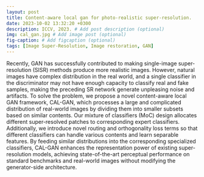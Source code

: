 ```yaml
---
layout: post
title: Content-aware local gan for photo-realistic super-resolution. 
date: 2023-10-02 13:32:20 +0300
description: ICCV, 2023. # Add post description (optional)
img: cal_gan.jpg # Add image post (optional)
fig-caption: # Add figcaption (optional)
tags: [Image Super-Resolution, Image restoration, GAN]
---
```

Recently, GAN has successfully contributed to making single-image super-resolution (SISR) methods produce more realistic images.
However, natural images have complex distribution in the real world, and a single classifier in the discriminator may not have enough capacity to classify real and fake samples, making the preceding SR network generate unpleasing noise and artifacts.
To solve the problem, we propose a novel content-aware local GAN framework, CAL-GAN, which processes a large and complicated distribution of real-world images by
dividing them into smaller subsets based on similar contents.
Our mixture of classifiers (MoC) design allocates different super-resolved patches to corresponding expert classifiers.
Additionally, we introduce novel routing and orthogonality loss terms so that different classifiers can handle various contents and learn separable features.
By feeding similar distributions into the corresponding specialized classifiers, CAL-GAN enhances the representation power of existing super-resolution models, achieving state-of-the-art perceptual performance on standard benchmarks and real-world images without modifying the generator-side architecture.
